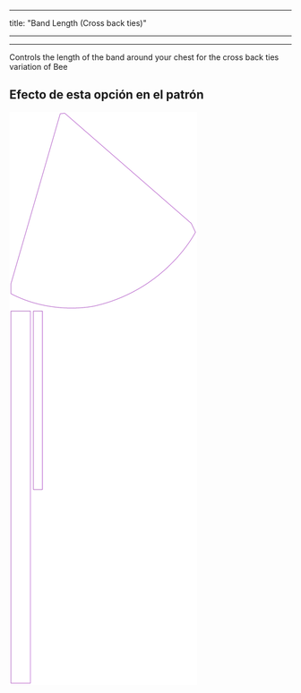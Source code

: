 - - -
title: "Band Length (Cross back ties)"
- - -

---

Controls the length of the band around your chest for the cross back ties variation of Bee

## Efecto de esta opción en el patrón

![Esta imagen muestra el efecto de esta opción superponiendo varias variantes que tienen un valor diferente para esta opción](bee_bandlength_sample.svg "Efecto de esta opción en el patrón")
